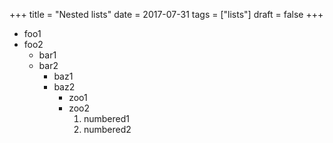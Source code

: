 +++
title = "Nested lists"
date = 2017-07-31
tags = ["lists"]
draft = false
+++

-   foo1
-   foo2
    -   bar1
    -   bar2
        -   baz1
        -   baz2
            -   zoo1
            -   zoo2
                1.  numbered1
                2.  numbered2
<!--listend-->
